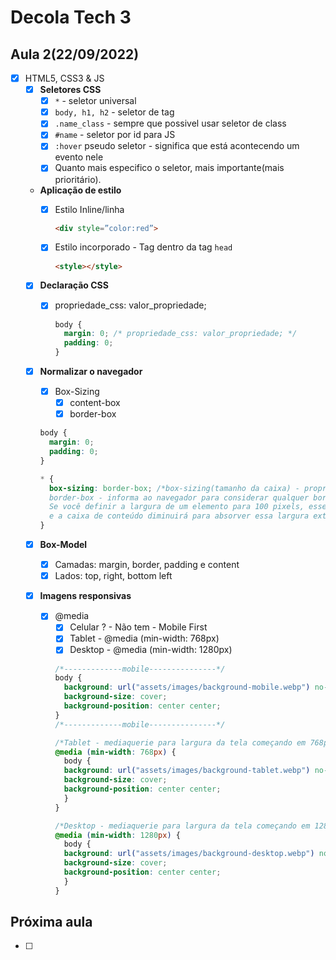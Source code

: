 # Decola Tech 3

## Aula 2(22/09/2022)

- [x] HTML5, CSS3 & JS
  - [x] **Seletores CSS**
    - [x] `*` - seletor universal
    - [x] `body, h1, h2` - seletor de tag
    - [x] `.name_class` - sempre que possivel usar seletor de class
    - [x] `#name` - seletor por id para JS
    - [x] `:hover` pseudo seletor - significa que está acontecendo um evento nele
    - [x] Quanto mais especifico o seletor, mais importante(mais prioritário).

  - **Aplicação de estilo**
    - [x] Estilo Inline/linha 
      
      ``` HTML
      <div style=”color:red”>
      ``` 

    - [x] Estilo incorporado - Tag dentro da tag `head`

      ``` HTML
      <style></style>
      ```

  - [x] **Declaração CSS**
    - [x] propriedade_css: valor_propriedade;
      ``` CSS
      body { 
        margin: 0; /* propriedade_css: valor_propriedade; */
        padding: 0;
      }
      ```

  - [x] **Normalizar o navegador**
    - [x] Box-Sizing
      - [x]  content-box
      - [x]  border-box

    ``` CSS
    body { 
      margin: 0;
      padding: 0;
    }

    * { 
      box-sizing: border-box; /*box-sizing(tamanho da caixa) - propriedade CSS define como a largura e a altura totais de um elemento são calculadas. 
      border-box - informa ao navegador para considerar qualquer borda e preenchimento nos valores especificados para a largura e a altura de um elemento. 
      Se você definir a largura de um elemento para 100 pixels, esses 100 pixels incluirão qualquer borda ou preenchimento adicionado, 
      e a caixa de conteúdo diminuirá para absorver essa largura extra. Ou seja, ele não aumentará para incluir os elementos, e sim irá comprimi-los para que caibam na caixa*/
    }
    ```

  - [x] **Box-Model**
    - [x] Camadas: margin, border, padding e content
    - [x] Lados: top, right, bottom left

  - [x] **Imagens responsivas**
    - [x] @media
      - [x] Celular ? - Não tem - Mobile First
      - [x] Tablet - @media (min-width: 768px)
      - [x] Desktop - @media (min-width: 1280px)

      ``` CSS
      /*-------------mobile---------------*/
      body {
        background: url("assets/images/background-mobile.webp") no-repeat;
        background-size: cover;
        background-position: center center;
      }
      /*-------------mobile---------------*/

      /*Tablet - mediaquerie para largura da tela começando em 768px*/
      @media (min-width: 768px) {
        body {
        background: url("assets/images/background-tablet.webp") no-repeat;
        background-size: cover;
        background-position: center center;
        }
      }

      /*Desktop - mediaquerie para largura da tela começando em 1280px*/
      @media (min-width: 1280px) {
        body {
        background: url("assets/images/background-desktop.webp") no-repeat;
        background-size: cover;
        background-position: center center;
        }
      }
      ```

## Próxima aula

- [ ] 
